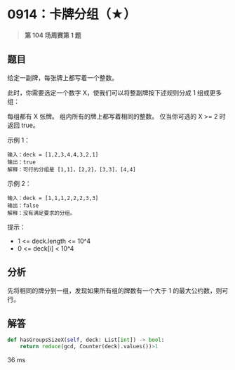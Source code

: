 # 0914：卡牌分组（★）


> **第 104 场周赛第 1 题**

## 题目

给定一副牌，每张牌上都写着一个整数。

此时，你需要选定一个数字 X，使我们可以将整副牌按下述规则分成 1 组或更多组：

每组都有 X 张牌。
组内所有的牌上都写着相同的整数。
仅当你可选的 X >= 2 时返回 true。

示例 1：

    输入：deck = [1,2,3,4,4,3,2,1]
    输出：true
    解释：可行的分组是 [1,1]，[2,2]，[3,3]，[4,4]

示例 2：

    输入：deck = [1,1,1,2,2,2,3,3]
    输出：false
    解释：没有满足要求的分组。

提示：
- 1 <= deck.length <= 10^4
- 0 <= deck[i] < 10^4

 
## 分析

先将相同的牌分到一组，发现如果所有组的牌数有一个大于 1 的最大公约数，则可行。

## 解答

```python
def hasGroupsSizeX(self, deck: List[int]) -> bool:
    return reduce(gcd, Counter(deck).values())>1
```
36 ms


